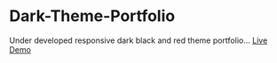 # Dark-Theme-Portfolio
Under developed responsive dark black and red theme portfolio...
[Live Demo](https://manuj-rai.github.io/Dark-Theme-Portfolio/)

